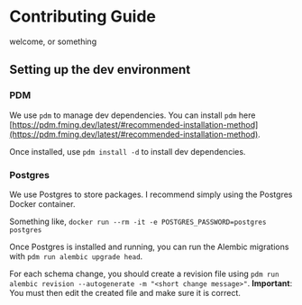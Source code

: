 # Contributing Guide

welcome, or something

## Setting up the dev environment
### PDM
We use `pdm` to manage dev dependencies. You can install `pdm` here [https://pdm.fming.dev/latest/#recommended-installation-method](https://pdm.fming.dev/latest/#recommended-installation-method).

Once installed, use `pdm install -d` to install dev dependencies.

### Postgres
We use Postgres to store packages. I recommend simply using the Postgres Docker container.

Something like, `docker run --rm -it -e POSTGRES_PASSWORD=postgres postgres`

Once Postgres is installed and running, you can run the Alembic migrations with `pdm run alembic upgrade head`.

For each schema change, you should create a revision file using `pdm run alembic revision --autogenerate -m "<short change message>"`.
**Important**: You must then edit the created file and make sure it is correct.
